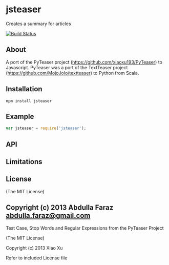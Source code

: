 # jsteaser

Creates a summary for articles

[![Build Status](https://travis-ci.org/n3m6/jsteaser.png)](https://travis-ci.org/n3m6/jsteaser)

## About

A port of the PyTeaser project (https://github.com/xiaoxu193/PyTeaser) to Javascript.
PyTeaser was a port of the TextTeaser project (https://github.com/MojoJolo/textteaser) to Python from Scala.

## Installation

`npm install jsteaser`

## Example

```javascript
var jsteaser = require('jsteaser');
```

## API

## Limitations

## License

(The MIT License)

Copyright (c) 2013 Abdulla Faraz <abdulla.faraz@gmail.com>
---
Test Case, Stop Words and Regular Expressions from the PyTeaser Project

(The MIT License)

Copyright (c) 2013 Xiao Xu

Refer to included License file

